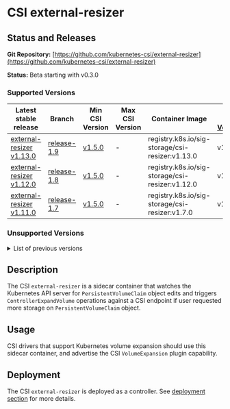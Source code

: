 # CSI external-resizer

## Status and Releases

**Git Repository:** [https://github.com/kubernetes-csi/external-resizer](https://github.com/kubernetes-csi/external-resizer)

**Status:** Beta starting with v0.3.0

### Supported Versions

Latest stable release | Branch | Min CSI Version | Max CSI Version | Container Image | [Min K8s Version](project-policies.md#minimum-version) | [Max K8s Version](project-policies.md#maximum-version) | [Recommended K8s Version](project-policies.md#recommended-version) |
--|--|--|--|--|--|--|--
[external-resizer v1.13.0](https://github.com/kubernetes-csi/external-resizer/releases/tag/v1.13.0)  | [release-1.9](https://github.com/kubernetes-csi/external-resizer/tree/release-1.13) |[v1.5.0](https://github.com/container-storage-interface/spec/releases/tag/v1.5.0) | - | registry.k8s.io/sig-storage/csi-resizer:v1.13.0  | v1.16 | - | v1.32
[external-resizer v1.12.0](https://github.com/kubernetes-csi/external-resizer/releases/tag/v1.12.0)  | [release-1.8](https://github.com/kubernetes-csi/external-resizer/tree/release-1.12) |[v1.5.0](https://github.com/container-storage-interface/spec/releases/tag/v1.5.0) | - | registry.k8s.io/sig-storage/csi-resizer:v1.12.0  | v1.16 | - | v1.21
[external-resizer v1.11.0](https://github.com/kubernetes-csi/external-resizer/releases/tag/v1.11.0)  | [release-1.7](https://github.com/kubernetes-csi/external-resizer/tree/release-1.11) |[v1.5.0](https://github.com/container-storage-interface/spec/releases/tag/v1.5.0) | - | registry.k8s.io/sig-storage/csi-resizer:v1.7.0  | v1.16 | - | v1.29


### Unsupported Versions
<details>

<summary>List of previous versions</summary>

Latest stable release | Branch | Min CSI Version | Max CSI Version | Container Image | [Min K8s Version](project-policies.md#minimum-version) | [Max K8s Version](project-policies.md#maximum-version) | [Recommended K8s Version](project-policies.md#recommended-version) |
--|--|--|--|--|--|--|--
[external-resizer v1.9.0](https://github.com/kubernetes-csi/external-resizer/tree/v1.9.0)  | [release-1.9](https://github.com/kubernetes-csi/external-resizer/tree/release-1.8) |[v1.5.0](https://github.com/container-storage-interface/spec/releases/tag/v1.5.0) | - | registry.k8s.io/sig-storage/csi-resizer:v1.9.0  | v1.16 | - | v1.28
[external-resizer v1.8.0](https://github.com/kubernetes-csi/external-resizer/tree/v1.8.0)  | [release-1.8](https://github.com/kubernetes-csi/external-resizer/tree/release-1.8) |[v1.5.0](https://github.com/container-storage-interface/spec/releases/tag/v1.5.0) | - | registry.k8s.io/sig-storage/csi-resizer:v1.8.0  | v1.16 | - | v1.23
[external-resizer v1.7.0](https://github.com/kubernetes-csi/external-resizer/tree/v1.7.0)  | [release-1.7](https://github.com/kubernetes-csi/external-resizer/tree/release-1.7) |[v1.5.0](https://github.com/container-storage-interface/spec/releases/tag/v1.5.0) | - | registry.k8s.io/sig-storage/csi-resizer:v1.7.0  | v1.16 | - | v1.23
[external-resizer v1.6.0](https://github.com/kubernetes-csi/external-resizer/tree/v1.6.0)  | [release-1.6](https://github.com/kubernetes-csi/external-resizer/tree/release-1.6) |[v1.5.0](https://github.com/container-storage-interface/spec/releases/tag/v1.5.0) | - | registry.k8s.io/sig-storage/csi-resizer:v1.6.0  | v1.16 | - | v1.23
[external-resizer v1.5.0](https://github.com/kubernetes-csi/external-resizer/tree/v1.5.0)  | [release-1.5](https://github.com/kubernetes-csi/external-resizer/tree/release-1.5) |[v1.5.0](https://github.com/container-storage-interface/spec/releases/tag/v1.5.0) | - | registry.k8s.io/sig-storage/csi-resizer:v1.5.0  | v1.16 | - | v1.23
[external-resizer v1.4.0](https://github.com/kubernetes-csi/external-resizer/tree/v1.4.0)  | [release-1.4](https://github.com/kubernetes-csi/external-resizer/tree/release-1.4) |[v1.5.0](https://github.com/container-storage-interface/spec/releases/tag/v1.5.0) | - | registry.k8s.io/sig-storage/csi-resizer:v1.4.0  | v1.16 | - | v1.23
[external-resizer v1.3.0](https://github.com/kubernetes-csi/external-resizer/tree/v1.3.0)  | [release-1.3](https://github.com/kubernetes-csi/external-resizer/tree/release-1.3) |[v1.5.0](https://github.com/container-storage-interface/spec/releases/tag/v1.5.0) | - | registry.k8s.io/sig-storage/csi-resizer:v1.3.0  | v1.16 | - | v1.22
[external-resizer v1.2.0](https://github.com/kubernetes-csi/external-resizer/tree/v1.2.0)  | [release-1.2](https://github.com/kubernetes-csi/external-resizer/tree/release-1.2) |[v1.2.0](https://github.com/container-storage-interface/spec/releases/tag/v1.2.0) | - | registry.k8s.io/sig-storage/csi-resizer:v1.2.0  | v1.16 | - | v1.21
[external-resizer v1.1.0](https://github.com/kubernetes-csi/external-resizer/tree/v1.1.0)  | [release-1.1](https://github.com/kubernetes-csi/external-resizer/tree/release-1.1) |[v1.2.0](https://github.com/container-storage-interface/spec/releases/tag/v1.2.0) | - | registry.k8s.io/sig-storage/csi-resizer:v1.1.0  | v1.16 | - | v1.16
[external-resizer v0.5.0](https://github.com/kubernetes-csi/external-resizer/tree/v0.5.0)  | [release-0.5](https://github.com/kubernetes-csi/external-resizer/tree/release-0.5) |[v1.2.0](https://github.com/container-storage-interface/spec/releases/tag/v1.2.0) | - | quay.io/k8scsi/csi-resizer:v0.5.0 | v1.15 | - | v1.16
[external-resizer v0.2.0](https://github.com/kubernetes-csi/external-resizer/tree/v0.2.0)  | [release-0.2](https://github.com/kubernetes-csi/external-resizer/tree/release-0.2) |[v1.1.0](https://github.com/container-storage-interface/spec/releases/tag/v1.1.0) | - | quay.io/k8scsi/csi-resizer:v0.2.0 | v1.15 | - | v1.15
[external-resizer v0.1.0](https://github.com/kubernetes-csi/external-resizer/tree/v0.1.0)  | [release-0.1](https://github.com/kubernetes-csi/external-resizer/tree/release-0.1) |[v1.1.0](https://github.com/container-storage-interface/spec/releases/tag/v1.1.0) | - | quay.io/k8scsi/csi-resizer:v0.1.0 | v1.14 | v1.14 | v1.14
[external-resizer v1.0.1](https://github.com/kubernetes-csi/external-resizer/tree/v1.0.1)  | [release-1.0](https://github.com/kubernetes-csi/external-resizer/tree/release-1.0) |[v1.2.0](https://github.com/container-storage-interface/spec/releases/tag/v1.2.0) | - | quay.io/k8scsi/csi-resizer:v1.0.1  | v1.16 | - | v1.16

</details>

## Description

The CSI `external-resizer` is a sidecar container that watches the Kubernetes API server for `PersistentVolumeClaim` object edits and
triggers `ControllerExpandVolume` operations against a CSI endpoint if user requested more storage on `PersistentVolumeClaim` object.

## Usage

CSI drivers that support Kubernetes volume expansion should use this sidecar container, and advertise the CSI `VolumeExpansion` plugin capability.

## Deployment

The CSI `external-resizer` is deployed as a controller. See [deployment section](deploying.md) for more details.
